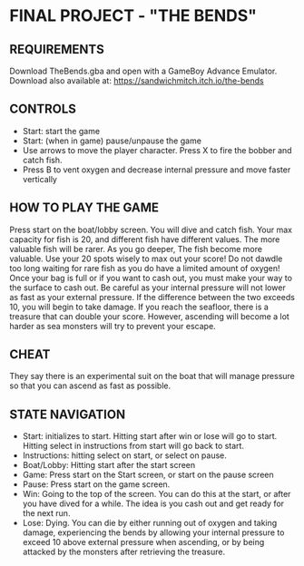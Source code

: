 # FINAL PROJECT - "THE BENDS"
## REQUIREMENTS
Download TheBends.gba and open with a GameBoy Advance Emulator. Download also available at: https://sandwichmitch.itch.io/the-bends

## CONTROLS
- Start: start the game
- Start: (when in game) pause/unpause the game
- Use arrows to move the player character. Press X to fire the bobber and catch fish.
- Press B to vent oxygen and decrease internal pressure and move faster vertically

## HOW TO PLAY THE GAME
Press start on the boat/lobby screen. You will dive and catch fish. Your max capacity for fish is 20, and different fish have different values. The more valuable fish will be rarer. As you go deeper, The fish become more valuable. Use your 20 spots wisely to max out your score! Do not dawdle too long waiting for rare fish as you do have a limited amount of oxygen! Once your bag is full or if you want to cash out, you must make your way to the surface to cash out. Be careful as your internal pressure will not lower as fast as your external pressure. If the difference between the two exceeds 10, you will begin to take damage. If you reach the seafloor, there is a treasure that can double your score. However, ascending will become a lot harder as sea monsters will try to prevent your escape.

## CHEAT
They say there is an experimental suit on the boat that will manage pressure so that you can ascend as fast as possible.

## STATE NAVIGATION
- Start: initializes to start. Hitting start after win or lose will go to start. Hitting select in instructions from start will go back to start.
- Instructions: hitting select on start, or select on pause.
- Boat/Lobby: Hitting start after the start screen
- Game: Press start on the Start screen, or start on the pause screen
- Pause: Press start on the game screen.
- Win: Going to the top of the screen. You can do this at the start, or after you have dived for a while. The idea is you cash out and get ready for the next run.
- Lose: Dying. You can die by either running out of oxygen and taking damage, experiencing the bends by allowing your internal pressure to exceed 10 above external pressure when ascending, or by being attacked by the monsters after retrieving the treasure.
